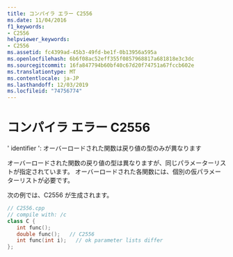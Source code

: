 ```yaml
---
title: コンパイラ エラー C2556
ms.date: 11/04/2016
f1_keywords:
- C2556
helpviewer_keywords:
- C2556
ms.assetid: fc4399ad-45b3-49fd-be1f-0b13956a595a
ms.openlocfilehash: 6b6f08ac52eff355f0857968817a681818e3c3dc
ms.sourcegitcommit: 16fa847794b60bf40c67d20f74751a67fccb602e
ms.translationtype: MT
ms.contentlocale: ja-JP
ms.lasthandoff: 12/03/2019
ms.locfileid: "74756774"
---
```

# <a name="compiler-error-c2556"></a>コンパイラ エラー C2556

' identifier ': オーバーロードされた関数は戻り値の型のみが異なります

オーバーロードされた関数の戻り値の型は異なりますが、同じパラメーターリストが指定されています。 オーバーロードされた各関数には、個別の仮パラメーターリストが必要です。

次の例では、C2556 が生成されます。

```cpp
// C2556.cpp
// compile with: /c
class C {
   int func();
   double func();   // C2556
   int func(int i);   // ok parameter lists differ
};
```
